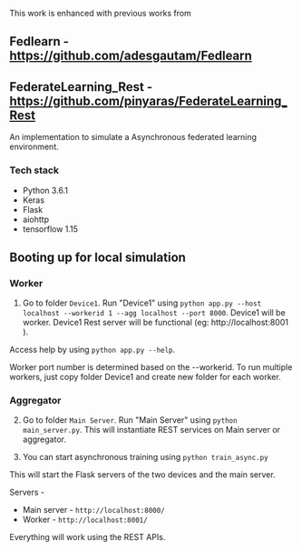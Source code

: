 This work is enhanced with previous works from 

## Fedlearn - https://github.com/adesgautam/Fedlearn
## FederateLearning_Rest - https://github.com/pinyaras/FederateLearning_Rest

An implementation to simulate a Asynchronous federated learning environment.

### Tech stack
* Python 3.6.1
* Keras
* Flask
* aiohttp
* tensorflow 1.15

## Booting up for local simulation

### Worker
1. Go to folder `Device1`. Run "Device1" using `python app.py --host localhost --workerid 1 --agg localhost --port 8000`. Device1 will be worker. Device1 Rest server will be functional (eg: http://localhost:8001 ). 

Access help by using `python app.py --help`.

Worker port number is determined based on the --workerid. To run multiple workers, just copy folder Device1 and create new folder for each worker.

### Aggregator
2. Go to folder `Main Server`. Run "Main Server" using `python main_server.py`. This will instantiate REST services on Main server or aggregator.

3. You can start asynchronous training using `python train_async.py`

This will start the Flask servers of the two devices and the main server.

Servers - 
* Main server - `http://localhost:8000/`
* Worker - `http://localhost:8001/`

Everything will work using the REST APIs. 
